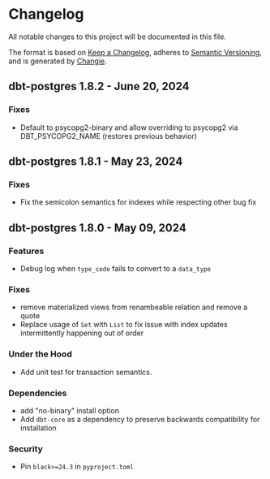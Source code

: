 # Changelog
All notable changes to this project will be documented in this file.

The format is based on [Keep a Changelog](https://keepachangelog.com/en/1.0.0/),
adheres to [Semantic Versioning](https://semver.org/spec/v2.0.0.html),
and is generated by [Changie](https://github.com/miniscruff/changie).

## dbt-postgres 1.8.2 - June 20, 2024

### Fixes

* Default to psycopg2-binary and allow overriding to psycopg2 via DBT_PSYCOPG2_NAME (restores previous behavior)

## dbt-postgres 1.8.1 - May 23, 2024

### Fixes

* Fix the semicolon semantics for indexes while respecting other bug fix

## dbt-postgres 1.8.0 - May 09, 2024

### Features

* Debug log when `type_code` fails to convert to a `data_type`

### Fixes

* remove materialized views from renambeable relation and remove a quote
* Replace usage of `Set` with `List` to fix issue with index updates intermittently happening out of order

### Under the Hood

* Add unit test for transaction semantics.

### Dependencies

* add "no-binary" install option
* Add `dbt-core` as a dependency to preserve backwards compatibility for installation

### Security

* Pin `black>=24.3` in `pyproject.toml`
